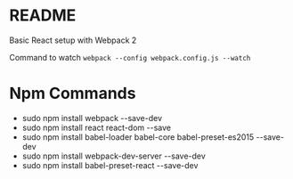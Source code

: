 # README

Basic React setup with Webpack 2

Command to watch
`webpack --config webpack.config.js --watch`

# Npm Commands 

- sudo npm install webpack --save-dev
- sudo npm install react react-dom --save
- sudo npm install babel-loader babel-core babel-preset-es2015 --save-dev
- sudo npm install webpack-dev-server --save-dev
- sudo npm install babel-preset-react --save-dev
